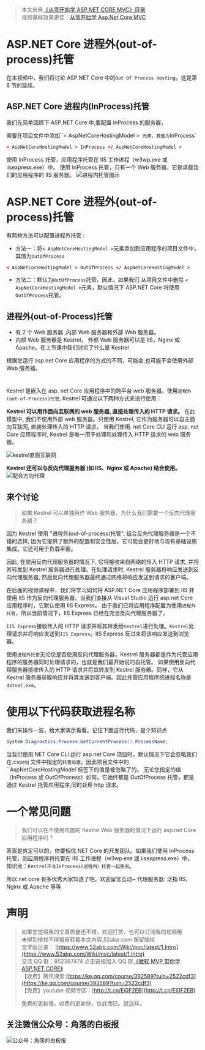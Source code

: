 > 本文出自[《从零开始学 ASP.NET CORE MVC》目录](https://www.52abp.com/wiki/mvc/0.1.4/1.Intro) </br>
> 视频课程效果更佳：[从零开始学 Asp.Net Core MVC](https://study.163.com/course/courseMain.htm?courseId=1209215803&share=2&shareId=400000000309007) </br>

# ASP.NET Core 进程外(out-of-process)托管

在本视频中，我们将讨论 ASP.NET Core 中的`Out Of Process Hosting`。这是第 6 节的延续。

## ASP.NET Core 进程内(InProcess)托管

我们先简单回顾下 ASP.NET Core 中,要配置 InProcess 的服务器，

需要在项目文件中添加``< AspNetCoreHostingModel >`
元素，其值为`InProcess`

```xml
< AspNetCoreHostingModel > InProcess </ AspNetCoreHostingModel >
```

使用 InProcess 托管，应用程序托管在 IIS 工作进程（w3wp.exe 或 iisexpress.exe）中。
使用 InProcess 托管，只有一个 Web 服务器，它是承载我们的应用程序的 IIS 服务器。
![进程内托管图示](https://upload-images.jianshu.io/upload_images/1979022-e5274c83dd6d5570.png)

# ASP.NET Core 进程外(out-of-process)托管

有两种方法可以配置进程外托管 :

- 方法一：将`< AspNetCoreHostingModel >`元素添加到应用程序的项目文件中，其值为`OutOfProcess`

```xml
< AspNetCoreHostingModel > OutOfProcess </ AspNetCoreHostingModel >
```

- 方法二：默认为`OutOfProcess`托管。因此，如果我们 从项目文件中删除 `< AspNetCoreHostingModel >`元素，默认情况下 ASP.NET Core 将使用`OutOfProcess`托管。

## 进程外(out-of-Process)托管

- 有 2 个 Web 服务器 ,内部 Web 服务器和外部 Web 服务器。
- 内部 Web 服务器是 Kestrel， 外部 Web 服务器可以是 IIS，Nginx 或 Apache。在上节课中我们讨论了什么是 Kestrel

根据您运行 asp.net Core 应用程序的方式的不同，可能会,也可能不会使用外部 Web 服务器。

#

Kestrel 是嵌入在 asp. net Core 应用程序中的跨平台 web 服务器。使用`进程外(out-of-Process)托管`, Kestrel 可通过以下两种方式来进行使用：

**Kestrel 可以用作面向互联网的 web 服务器, 直接处理传入的 HTTP 请求。**
在此模型中, 我们不使用外部 web 服务器。只使用 Kestrel, 它作为服务器可以自主面向互联网, 直接处理传入的 HTTP 请求。
当我们使用. net Core CLI 运行 asp. net Core 应用程序时, Kestrel 是唯一用于处理和处理传入 HTTP 请求的 web 服务器。

![kestrel直面互联网](https://upload-images.jianshu.io/upload_images/1979022-2eee67b7a8d7a12b.png)

**Kestrel 还可以与反向代理服务器 (如 IIS、Nginx 或 Apache) 结合使用。**
![配合方向代理](https://upload-images.jianshu.io/upload_images/1979022-ce9f2a3ce38b800b.png)

## 来个讨论

> 如果 Kestrel 可以单独用作 Web 服务器，为什么我们需要一个反向代理服务器？

因为 Kestrel 使用 "进程外(out-of-process)托管", 结合反向代理服务器是一个不错的选择, 因为它提供了额外的配置和安全性层。它可能会更好地与现有基础设施集成。它还可用于负载平衡。

因此, 在使用反向代理服务器的情况下, 它将接收来自网络的传入 HTTP 请求, 并将其转发到 Kestrel 服务器进行处理。在处理请求时, Kestrel 服务器将响应发送到反向代理服务器, 然后反向代理服务器最终通过网络将响应发送到请求的客户端。

在后面的视频课程中，我们将学习如何将 ASP.NET Core 应用程序部署到 IIS 并使用 IIS 作为反向代理服务器。当我们直接从 Visual Studio 运行 asp.net Core 应用程序时，它默认使用 IIS Express。
由于我们已将应用程序配置为使用`进程外托管`，所以当前情况下，IIS Express 已经在充当反向代理服务器了。

`IIS Express`接收传入的 HTTP 请求并将其转发给`Kestrel`进行处理。`Kestrel`处理请求并将响应发送到`IIS Express`。IIS Express 反过来将该响应发送到浏览器。

使用`进程外托管`无论您是否使用反向代理服务器，Kestrel 服务器都是作为托管应用程序的服务器同时处理请求的，也就是我们最开始说的自托管。
如果使用反向代理服务器接收传入的 HTTP 请求并将其转发到 Kestrel 服务器。同样，它从 Kestrel 服务器获取响应并将其发送到客户端。因此托管应用程序的进程名称是`dotnet.exe`。

# 使用以下代码获取进程名称

我们来操作一波，给大家演示看看。记住下面这行代码，是个知识点

```csharp
System.Diagnostics.Process.GetCurrentProcess().ProcessName;
```

当我们使用.NET Core CLI 运行 asp.net Core 项目时，默认情况下它会忽略我们在.csproj 文件中指定的`托管设置`。因此项目文件中的``AspNetCoreHostingModel`标签下的值是被忽略了的。
无论您指定的值（InProcess 或 OutOfProcess）如何，它始终都是 OutOfProcess 托管，都是通过 Kestrel 托管应用程序,同时处理 http 请求。

# 一个常见问题

> 我们可以在不使用内置的 Kestrel Web 服务器的情况下运行 asp.net Core 应用程序吗？

答案是肯定可以的，你要相信.NET Core 的开发团队。如果我们使用 InProcess 托管，则应用程序将托管在 IIS 工作进程（w3wp.exe 或 iisexpress.exe）中。
知识点：`Kestrel不与InProcess(进程内）托管一起使用`。

所以.net core 有多优秀大家知道了吧。欢迎留言互动~
代理服务器: 泛指 IIS，Nginx 或 Apache 等等

# 声明

> 如果您觉得我的文章质量还不错，欢迎打赏，也可以订阅我的视频哦 </br>
> 未得到授权不得擅自转载本文内容,52abp.com 保留版权</br>
> 文字版目录： [https://www.52abp.com/Wiki/mvc/latest/1.Intro](https://www.52abp.com/Wiki/mvc/latest/1.Intro) </br>
> 交流 QQ 群：952387474 点击链接加入 QQ 群[《微软 MVP 带你学 ASP.NET CORE》](https://jq.qq.com/?_wv=1027&k=5nq4PFQ)</br>
> 【收费】腾讯课堂:[https://ke.qq.com/course/392589?tuin=2522cdf3](https://ke.qq.com/course/392589?tuin=2522cdf3) </br>
> 【免费】youtube 视频专区：[http://t.cn/Ei0F2EB](http://t.cn/Ei0F2EB) </br>
>
> 免费的更新慢，收费的更新快，仅此而已。就这样。 </br>

## 关注微信公众号：角落的白板报

![公众号：角落的白板报](https://upload-images.jianshu.io/upload_images/1979022-f19c505c18160c16.png)
